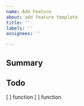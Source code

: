 ```yaml
---
name: Add Feature
about: add feature template
title: ''
labels: ''
assignees: ''

---
```


## Summary


## Todo
[ ] function
[ ] function

<!----
## etc.


## ScreenShot
|기능|스크린샷|
|---|---|
| | |
-->
